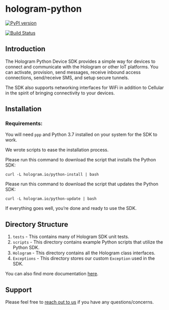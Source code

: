 # hologram-python

[![PyPI version](https://badge.fury.io/py/hologram-python.svg)](https://badge.fury.io/py/hologram-python)

[![Build Status](https://travis-ci.org/hologram-io/hologram-python.svg?branch=master)](https://travis-ci.org/hologram-io/hologram-python)

## Introduction
The Hologram Python Device SDK provides a simple way for devices to connect 
and communicate with the Hologram or other IoT platforms.  You can activate, provision, 
send messages, receive inbound access connections, send/receive SMS, and 
setup secure tunnels.

The SDK also supports networking interfaces for WiFi in addition to Cellular 
in the spirit of bringing connectivity to your devices.

## Installation

### Requirements:

You will need `ppp` and Python 3.7 installed on your system for the SDK to work.

We wrote scripts to ease the installation process.

Please run this command to download the script that installs the Python SDK:

`curl -L hologram.io/python-install | bash`

Please run this command to download the script that updates the Python SDK:

`curl -L hologram.io/python-update | bash`

If everything goes well, you’re done and ready to use the SDK.

## Directory Structure

1. `tests` - This contains many of Hologram SDK unit tests.
2. `scripts` -  This directory contains example Python scripts that utilize the Python SDK.
3. `Hologram` - This directory contains all the Hologram class interfaces.
4. `Exceptions` - This directory stores our custom `Exception` used in the SDK.

You can also find more documentation [here](https://hologram.io/docs/reference/cloud/python-sdk).

## Support
Please feel free to [reach out to us](mailto:support@hologram.io) if you have any questions/concerns.

